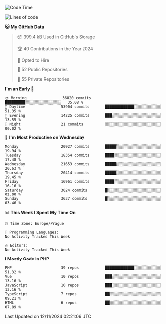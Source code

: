<!--START_SECTION:waka-->
![Code Time](http://img.shields.io/badge/Code%20Time-1%2C583%20hrs%2058%20mins-blue)

![Lines of code](https://img.shields.io/badge/From%20Hello%20World%20I%27ve%20Written-32.9%20million%20lines%20of%20code-blue)

**🐱 My GitHub Data** 

> 📦 399.4 kB Used in GitHub's Storage 
 > 
> 🏆 40 Contributions in the Year 2024
 > 
> 💼 Opted to Hire
 > 
> 📜 52 Public Repositories 
 > 
> 🔑 55 Private Repositories 
 > 
**I'm an Early 🐤** 

```text
🌞 Morning                36820 commits       █████████░░░░░░░░░░░░░░░░   35.08 % 
🌆 Daytime                53904 commits       █████████████░░░░░░░░░░░░   51.35 % 
🌃 Evening                14225 commits       ███░░░░░░░░░░░░░░░░░░░░░░   13.55 % 
🌙 Night                  21 commits          ░░░░░░░░░░░░░░░░░░░░░░░░░   00.02 % 
```
📅 **I'm Most Productive on Wednesday** 

```text
Monday                   20927 commits       █████░░░░░░░░░░░░░░░░░░░░   19.94 % 
Tuesday                  18354 commits       ████░░░░░░░░░░░░░░░░░░░░░   17.48 % 
Wednesday                21653 commits       █████░░░░░░░░░░░░░░░░░░░░   20.63 % 
Thursday                 20414 commits       █████░░░░░░░░░░░░░░░░░░░░   19.45 % 
Friday                   16961 commits       ████░░░░░░░░░░░░░░░░░░░░░   16.16 % 
Saturday                 3024 commits        █░░░░░░░░░░░░░░░░░░░░░░░░   02.88 % 
Sunday                   3637 commits        █░░░░░░░░░░░░░░░░░░░░░░░░   03.46 % 
```


📊 **This Week I Spent My Time On** 

```text
🕑︎ Time Zone: Europe/Prague

💬 Programming Languages: 
No Activity Tracked This Week

🔥 Editors: 
No Activity Tracked This Week
```

**I Mostly Code in PHP** 

```text
PHP                      39 repos            █████████████░░░░░░░░░░░░   51.32 % 
Vue                      10 repos            ███░░░░░░░░░░░░░░░░░░░░░░   13.16 % 
JavaScript               10 repos            ███░░░░░░░░░░░░░░░░░░░░░░   13.16 % 
TypeScript               7 repos             ██░░░░░░░░░░░░░░░░░░░░░░░   09.21 % 
HTML                     6 repos             ██░░░░░░░░░░░░░░░░░░░░░░░   07.89 % 
```




 Last Updated on 12/11/2024 02:21:06 UTC
<!--END_SECTION:waka-->
<!--
**AlexKratky/AlexKratky** is a ✨ _special_ ✨ repository because its `README.md` (this file) appears on your GitHub profile.

Here are some ideas to get you started:

- 🔭 I’m currently working on ...
- 🌱 I’m currently learning ...
- 👯 I’m looking to collaborate on ...
- 🤔 I’m looking for help with ...
- 💬 Ask me about ...
- 📫 How to reach me: ...
- 😄 Pronouns: ...
- ⚡ Fun fact: ...
-->
